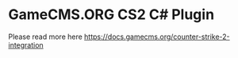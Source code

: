 # GameCMS.ORG CS2 C# Plugin
Please read more here https://docs.gamecms.org/counter-strike-2-integration
